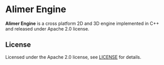 # Alimer Engine
**Alimer Engine** is a cross platform 2D and 3D engine implemented in C++ and released under Apache 2.0 license.

## License
Licensed under the Apache 2.0 license, see [LICENSE](https://github.com/AlimerGameEngine/AlimerGameEngine/blob/master/LICENSE.md) for details.
